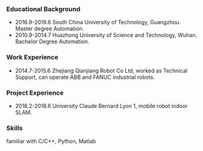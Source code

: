 ### Educational Background
* 2016.9-2019.6  South China University of Technology, Guangzhou.  Master degree Automation.
* 2010.9-2014.7  Huazhong University of Science and Technology, Wuhan.  Bachelor Degree Automation.

### Work Experience
* 2014.7-2015.6  Zhejiang Qianjiang Robot Co Ltd, worked as Technical Support, can operate ABB and FANUC industrial robots.

### Project Experience
* 2018.2-2018.6  University Claude Bernard Lyon 1, mobile robot indoor SLAM. 

### Skills
familiar with C/C++, Python, Matlab
